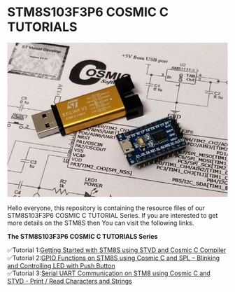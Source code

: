# STM8S103F3P6 COSMIC C TUTORIALS

<img src="IMAGES/Getting Started with STM8S.jpg" width="" alt="alt_text" title="image_tooltip">

Hello everyone, this repository is containing the resource files of our STM8S103F3P6 COSMIC C TUTORIAL Series. If you are interested to get more details on the STM8S then You can visit the following links.


**The STM8S103F3P6 COSMIC C TUTORIALS Series**
    
   ✅Tutorial 1:[Getting Started with STM8S using STVD and Cosmic C Compiler](https://circuitdigest.com/microcontroller-projects/getting-started-with-stm8s-using-stvd-and-cosmic-c-compiler)
   <br>
   ✅Tutorial 2:[GPIO Functions on STM8S using Cosmic C and SPL – Blinking and Controlling LED with Push Button](https://circuitdigest.com/microcontroller-projects/gpio-functions-on-stm8s-using-cosmic-c-and-spl-blinking-led-with-push-button)
   <br>
   ✅Tutorial 3:[Serial UART Communication on STM8 using Cosmic C and STVD - Print / Read Characters and Strings](https://circuitdigest.com/microcontroller-projects/serial-monitor-on-stm8s-using-cosmic-and-stvd)
